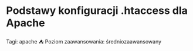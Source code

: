 # Podstawy konfiguracji .htaccess dla Apache

Tagi: apache ⛺️
Poziom zaawansowania: średniozaawansowany
